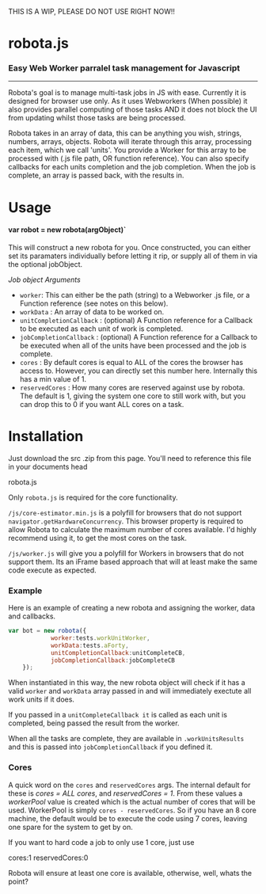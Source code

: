 THIS IS A WIP, PLEASE DO NOT USE RIGHT NOW!!

robota.js
===========

### Easy Web Worker parralel task management for Javascript
*******

Robota's goal is to manage multi-task jobs in JS with ease. Currently it is designed for browser use only. As it uses Webworkers (When possible) it also provides parallel computing of those tasks AND it does not block the UI from updating whilst those tasks are being processed.

Robota takes in an array of data, this can be anything you wish, strings, numbers, arrays, objects. Robota will iterate through this array, processing each item, which we call 'units'. You provide a Worker for this array to be processed with (.js file path, OR function reference). You can also specify callbacks for each units completion and the job completion. When the job is complete, an array is passed back, with the results in.

# Usage

#### var robot = new robota(argObject)`
This will construct a new robota for you. Once constructed, you can either set its paramaters individually before letting it rip, or supply all of them in via the optional jobObject.

*Job object Arguments*
* `worker`: This can either be the path (string) to a Webworker .js file, or a Function reference (see notes on this below).
* `workData` : An array of data to be worked on.
* `unitCompletionCallback` : (optional) A Function reference for a Callback to be executed as each unit of work is completed.
* `jobCompletionCallback` : (optional) A Function reference for a Callback to be executed when all of the units have been processed and the job is complete.
* `cores` : By default cores is equal to ALL of the cores the browser has access to. However, you can directly set this number here. Internally this has a min value of 1.
* `reservedCores` : How many cores are reserved against use by robota. The default is 1, giving the system one core to still work with, but you can drop this to 0 if you want ALL cores on a task.


  


# Installation
Just download the src .zip from this page. You'll need to reference this file in your documents head

robota.js

Only `robota.js` is required for the core functionality.

`/js/core-estimator.min.js` is a polyfill for browsers that do not support `navigator.getHardwareConcurrency`. This browser property is required to allow Robota to calculate the maximum number of cores available. I'd highly recommend using it, to get the most cores on the task.

`/js/worker.js` will give you a polyfill for Workers in browsers that do not support them. Its an iFrame based approach that will at least make the same code execute as expected.

### Example
Here is an example of creating a new robota and assigning the worker, data and callbacks.
```javascript
var bot = new robota({
			worker:tests.workUnitWorker,
			workData:tests.aForty,
			unitCompletionCallback:unitCompleteCB,
			jobCompletionCallback:jobCompleteCB
	});
```

When instantiated in this way, the new robota object will check if it has a valid `worker` and `workData` array passed in and will immediately exectute all work units if it does. 

If you passed in a `unitCompleteCallback it` is called as each unit is completed, being passed the result from the worker.

When all the tasks are complete, they are available in `.workUnitsResults` and this is passed into `jobCompletionCallback` if you defined it.

### Cores
A quick word on the `cores` and `reservedCores` args. The internal default for these is *cores = ALL cores*, and *reservedCores = 1*. From these values a *workerPool* value is created which is the actual number of cores that will be used. WorkerPool is simply `cores - reservedCores`. So if you have an 8 core machine, the default would be to execute the code using 7 cores, leaving one spare for the system to get by on.

If you want to hard code a job to only use 1 core, just use

cores:1
reservedCores:0

Robota will ensure at least one core is available, otherwise, well, whats the point?



